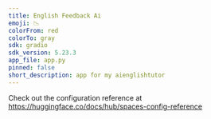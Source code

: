 ```yaml
---
title: English Feedback Ai
emoji: 📉
colorFrom: red
colorTo: gray
sdk: gradio
sdk_version: 5.23.3
app_file: app.py
pinned: false
short_description: app for my aienglishtutor
---
```


Check out the configuration reference at https://huggingface.co/docs/hub/spaces-config-reference
